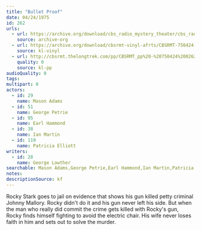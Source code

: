 ```yaml
---
title: "Bullet Proof"
date: 04/24/1975
id: 262
urls: 
  - url: https://archive.org/download/cbs_radio_mystery_theater/cbs_radio_mystery_theater-0251-0300.zip/cbs_radio_mystery_theater-0251-0300%2Fcbsrmt_0262_bulletproof.mp3
    source: archive-org
  - url: https://archive.org/download/cbsrmt-vinyl-afrts/CBSRMT-750424-0262-Bulletproof_afrts.mp3
    source: kl-vinyl
  - url: http://cbsrmt.thelongtrek.com/pp/CBSRMT_pp%20-%20750424%200262%20Bullet%20Proof.mp3
    quality: 0
    source: kl-pp
audioQuality: 0
tags: 
multipart: 0
actors:  
  - id: 29
    name: Mason Adams  
  - id: 51
    name: George Petrie  
  - id: 95
    name: Earl Hammond  
  - id: 38
    name: Ian Martin  
  - id: 119
    name: Patricia Elliott
writers:  
  - id: 28
    name: George Lowther
searchable: Mason Adams,George Petrie,Earl Hammond,Ian Martin,Patricia Elliott George Lowther
notes: 
descriptionSource: kf
---
```

Rocky Stark goes to jail on evidence that shows his gun killed petty criminal Johnny Mallory. Rocky didn't do it and his gun never left his side. But when the man who really did commit the crime gets killed with Rocky's gun, Rocky finds himself fighting to avoid the electric chair. His wife never loses faith in him and sets out to solve the murder.